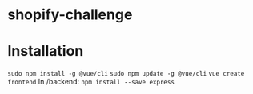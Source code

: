 # shopify-challenge

# Installation
`sudo npm install -g @vue/cli`
`sudo npm update -g @vue/cli`
`vue create frontend`
In /backend:
`npm install --save express`